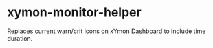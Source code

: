 # xymon-monitor-helper
Replaces current warn/crit icons on xYmon Dashboard to include time duration.

